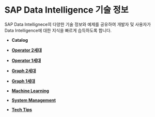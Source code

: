 SAP Data Intelligence 기술 정보
===
SAP Data Intellignece의 다양한 기술 정보와 예제를 공유하여 개발자 및 사용자가 Data Intelligence에 대한 지식을 빠르게 습득하도록 합니다.

* **Catalog**

* **[Operator 2세대](Operator_gen2/Readme.md)**
* **[Operator 1세대](Operator_gen1/Readme.md)**

* **[Graph 2세대](Graph_gen2/Readme.md)**
* **[Graph 1세대](Graph_gen1/Readme.md)**

* **[Machine Learning](ML/Readme.md)**

* **[System Management](SystemMgmt/Readme.md)**

* **[Tech Tips](Tips/Readme.md)**

